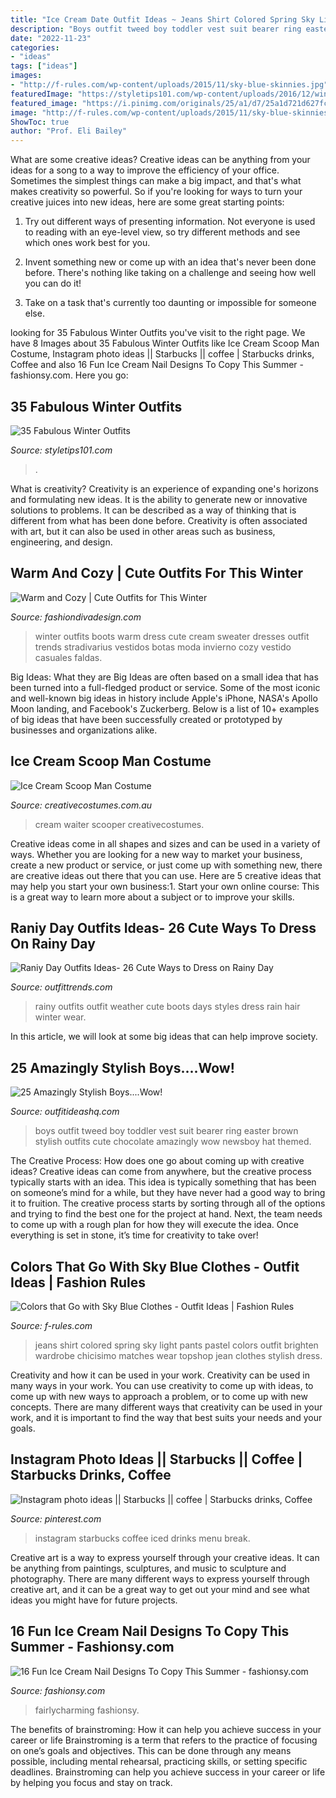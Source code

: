 ```yaml
---
title: "Ice Cream Date Outfit Ideas ~ Jeans Shirt Colored Spring Sky Light Pants Pastel Colors Outfit Brighten Wardrobe Chicisimo Matches Wear Topshop Jean Clothes Stylish Dress"
description: "Boys outfit tweed boy toddler vest suit bearer ring easter brown stylish outfits cute chocolate amazingly wow newsboy hat themed"
date: "2022-11-23"
categories:
- "ideas"
tags: ["ideas"]
images:
- "http://f-rules.com/wp-content/uploads/2015/11/sky-blue-skinnies.jpg"
featuredImage: "https://styletips101.com/wp-content/uploads/2016/12/winter-outfit31-485x1024.jpg"
featured_image: "https://i.pinimg.com/originals/25/a1/d7/25a1d721d627fcfdab2a42533b8d6288.jpg"
image: "http://f-rules.com/wp-content/uploads/2015/11/sky-blue-skinnies.jpg"
ShowToc: true
author: "Prof. Eli Bailey"
---
```



What are some creative ideas?
Creative ideas can be anything from your ideas for a song to a way to improve the efficiency of your office. Sometimes the simplest things can make a big impact, and that's what makes creativity so powerful. So if you're looking for ways to turn your creative juices into new ideas, here are some great starting points: 
1. Try out different ways of presenting information. Not everyone is used to reading with an eye-level view, so try different methods and see which ones work best for you.

2. Invent something new or come up with an idea that's never been done before. There's nothing like taking on a challenge and seeing how well you can do it!

3. Take on a task that's currently too daunting or impossible for someone else.

	

		
looking for 35 Fabulous Winter Outfits you've visit to the right page. We have 8 Images about 35 Fabulous Winter Outfits like Ice Cream Scoop Man Costume, Instagram photo ideas || Starbucks || coffee | Starbucks drinks, Coffee and also 16 Fun Ice Cream Nail Designs To Copy This Summer - fashionsy.com. Here you go:
		
    
## 35 Fabulous Winter Outfits

<img loading=lazy src="https://styletips101.com/wp-content/uploads/2016/12/winter-outfit31-485x1024.jpg" onerror="this.onerror=null;this.src='https://tse2.mm.bing.net/th?id=OIP.ITJh3yKA9y6R4wOwUSGx-AHaPo&amp;pid=15.1';" alt="35 Fabulous Winter Outfits">

_Source: styletips101.com_

>. 

	

What is creativity?
Creativity is an experience of expanding one's horizons and formulating new ideas. It is the ability to generate new or innovative solutions to problems. It can be described as a way of thinking that is different from what has been done before. Creativity is often associated with art, but it can also be used in other areas such as business, engineering, and design.

    
## Warm And Cozy | Cute Outfits For This Winter

<img loading=lazy src="http://www.fashiondivadesign.com/wp-content/uploads/2013/11/stradivarius-cream-hm-dresseslook-main-single.jpg" onerror="this.onerror=null;this.src='https://tse1.mm.bing.net/th?id=OIP.wWi-Gye_iGf6jJI2D6q-dwHaK3&amp;pid=15.1';" alt="Warm and Cozy | Cute Outfits for This Winter">

_Source: fashiondivadesign.com_

>winter outfits boots warm dress cute cream sweater dresses outfit trends stradivarius vestidos botas moda invierno cozy vestido casuales faldas. 

	

Big Ideas: What they are
Big Ideas are often based on a small idea that has been turned into a full-fledged product or service. Some of the most iconic and well-known big ideas in history include Apple's iPhone, NASA's Apollo Moon landing, and Facebook's Zuckerberg. 
Below is a list of 10+ examples of big ideas that have been successfully created or prototyped by businesses and organizations alike.

    
## Ice Cream Scoop Man Costume

<img loading=lazy src="https://www.creativecostumes.com.au/wp-content/uploads/2018/07/CC_April_18_064-768x1024.jpg" onerror="this.onerror=null;this.src='https://tse1.mm.bing.net/th?id=OIP.s3uS7TcsRKNrQRtjwJ0I3gHaJ4&amp;pid=15.1';" alt="Ice Cream Scoop Man Costume">

_Source: creativecostumes.com.au_

>cream waiter scooper creativecostumes. 

	

Creative ideas come in all shapes and sizes and can be used in a variety of ways. Whether you are looking for a new way to market your business, create a new product or service, or just come up with something new, there are creative ideas out there that you can use. Here are 5 creative ideas that may help you start your own business:1. Start your own online course: This is a great way to learn more about a subject or to improve your skills.

    
## Raniy Day Outfits Ideas- 26 Cute Ways To Dress On Rainy Day

<img loading=lazy src="https://www.outfittrends.com/wp-content/uploads/2016/06/black-boots-683x1024.png" onerror="this.onerror=null;this.src='https://tse3.mm.bing.net/th?id=OIP.ci-8QOa5wtl7s-b_HHLfpAHaLG&amp;pid=15.1';" alt="Raniy Day Outfits Ideas- 26 Cute Ways to Dress on Rainy Day">

_Source: outfittrends.com_

>rainy outfits outfit weather cute boots days styles dress rain hair winter wear. 

	

In this article, we will look at some big ideas that can help improve society.

    
## 25 Amazingly Stylish Boys....Wow!

<img loading=lazy src="http://outfitideashq.com/wp-content/uploads/2014/08/adorable-cute-boy-outfit-ideas-18.jpg" onerror="this.onerror=null;this.src='https://tse3.mm.bing.net/th?id=OIP.zOrUbdLVtfoU6Ix30rKVbQHaLH&amp;pid=15.1';" alt="25 Amazingly Stylish Boys....Wow!">

_Source: outfitideashq.com_

>boys outfit tweed boy toddler vest suit bearer ring easter brown stylish outfits cute chocolate amazingly wow newsboy hat themed. 

	

The Creative Process: How does one go about coming up with creative ideas?
Creative ideas can come from anywhere, but the creative process typically starts with an idea. This idea is typically something that has been on someone’s mind for a while, but they have never had a good way to bring it to fruition. The creative process starts by sorting through all of the options and trying to find the best one for the project at hand. Next, the team needs to come up with a rough plan for how they will execute the idea. Once everything is set in stone, it’s time for creativity to take over!

    
## Colors That Go With Sky Blue Clothes - Outfit Ideas | Fashion Rules

<img loading=lazy src="http://f-rules.com/wp-content/uploads/2015/11/sky-blue-skinnies.jpg" onerror="this.onerror=null;this.src='https://tse2.mm.bing.net/th?id=OIP.egmMv78ofu5txvXUC-fT3QHaK2&amp;pid=15.1';" alt="Colors that Go with Sky Blue Clothes - Outfit Ideas | Fashion Rules">

_Source: f-rules.com_

>jeans shirt colored spring sky light pants pastel colors outfit brighten wardrobe chicisimo matches wear topshop jean clothes stylish dress. 

	

Creativity and how it can be used in your work.
Creativity can be used in many ways in your work. You can use creativity to come up with ideas, to come up with new ways to approach a problem, or to come up with new concepts. There are many different ways that creativity can be used in your work, and it is important to find the way that best suits your needs and your goals.

    
## Instagram Photo Ideas || Starbucks || Coffee | Starbucks Drinks, Coffee

<img loading=lazy src="https://i.pinimg.com/originals/25/a1/d7/25a1d721d627fcfdab2a42533b8d6288.jpg" onerror="this.onerror=null;this.src='https://tse1.mm.bing.net/th?id=OIP.3fpHy-R6xtlgla-J4TlkbAHaJ4&amp;pid=15.1';" alt="Instagram photo ideas || Starbucks || coffee | Starbucks drinks, Coffee">

_Source: pinterest.com_

>instagram starbucks coffee iced drinks menu break. 

	

Creative art is a way to express yourself through your creative ideas. It can be anything from paintings, sculptures, and music to sculpture and photography. There are many different ways to express yourself through creative art, and it can be a great way to get out your mind and see what ideas you might have for future projects.

    
## 16 Fun Ice Cream Nail Designs To Copy This Summer - Fashionsy.com

<img loading=lazy src="https://fashionsy.com/wp-content/uploads/2016/08/nail-art-630x840.jpg" onerror="this.onerror=null;this.src='https://tse3.mm.bing.net/th?id=OIP.UGZKWe2gRSfS9bu2K1PYOAHaJ4&amp;pid=15.1';" alt="16 Fun Ice Cream Nail Designs To Copy This Summer - fashionsy.com">

_Source: fashionsy.com_

>fairlycharming fashionsy. 

	

The benefits of brainstroming: How it can help you achieve success in your career or life
Brainstroming is a term that refers to the practice of focusing on one’s goals and objectives. This can be done through any means possible, including mental rehearsal, practicing skills, or setting specific deadlines. Brainstroming can help you achieve success in your career or life by helping you focus and stay on track.

